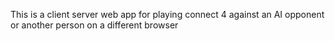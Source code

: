 This is a client server web app for playing connect 4 against an AI opponent or another person on a different browser
